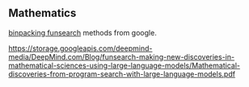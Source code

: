 

## Mathematics
[binpacking funsearch](https://deepmind.google/discover/blog/funsearch-making-new-discoveries-in-mathematical-sciences-using-large-language-models/) methods from google. 

https://storage.googleapis.com/deepmind-media/DeepMind.com/Blog/funsearch-making-new-discoveries-in-mathematical-sciences-using-large-language-models/Mathematical-discoveries-from-program-search-with-large-language-models.pdf
